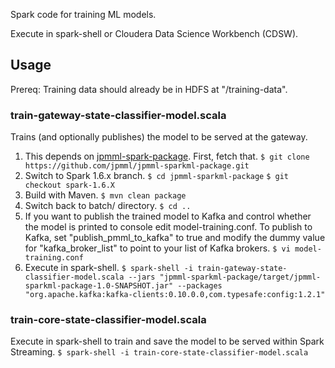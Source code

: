 Spark code for training ML models.

Execute in spark-shell or Cloudera Data Science Workbench (CDSW).

## Usage
Prereq: Training data should already be in HDFS at "/training-data".
### train-gateway-state-classifier-model.scala
Trains (and optionally publishes) the model to be served at the gateway.
1. This depends on [jpmml-spark-package](https://github.com/jpmml/jpmml-sparkml-package). First, fetch that.
`$ git clone https://github.com/jpmml/jpmml-sparkml-package.git`
2. Switch to Spark 1.6.x branch.
`$ cd jpmml-sparkml-package`
`$ git checkout spark-1.6.X`
3. Build with Maven.
`$ mvn clean package`
4. Switch back to batch/ directory.
`$ cd ..`
5. If you want to publish the trained model to Kafka and control whether the model is printed to console edit model-training.conf. To publish to Kafka, set "publish_pmml_to_kafka" to true and modify the dummy value for "kafka_broker_list" to point to your list of Kafka brokers.
`$ vi model-training.conf`
6. Execute in spark-shell.
`$ spark-shell -i train-gateway-state-classifier-model.scala --jars "jpmml-sparkml-package/target/jpmml-sparkml-package-1.0-SNAPSHOT.jar" --packages "org.apache.kafka:kafka-clients:0.10.0.0,com.typesafe:config:1.2.1"`

### train-core-state-classifier-model.scala
Execute in spark-shell to train and save the model to be served within Spark Streaming.
`$ spark-shell -i train-core-state-classifier-model.scala`


